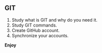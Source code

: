 ## GIT


1. Study what is GIT and why do you need it.
2. Study GIT commands.
3. Create GitHub account.
4. Synchronize your accounts.

**Enjoy**